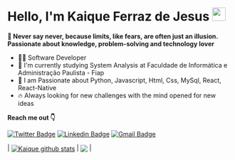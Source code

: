 # Hello, I'm Kaique Ferraz de Jesus <img src="https://raw.githubusercontent.com/MartinHeinz/MartinHeinz/master/wave.gif" width="30px">
**🌟 Never say never, because limits, like fears, are often just an illusion. Passionate about knowledge, problem-solving and technology lover**

- 👨‍💻 Software Developer
- 📕 I'm currently studying System Analysis at Faculdade de Informática e Administração Paulista - Fiap
- 🔮 I am Passionate about Python, Javascript, Html, Css, MySql, React, React-Native
- 🔥 Always looking for new challenges with the mind opened for new ideas

**Reach me out 👇**

[![Twitter Badge](https://img.shields.io/badge/-@KaiqueFj26-6633cc?style=flat-square&labelColor=6633cc&logo=twitter&logoColor=white&link=https://twitter.com/KaiqueFj26)](https://twitter.com/KaiqueFj26) [
![Linkedin Badge](https://img.shields.io/badge/-Kaique%20Ferraz-6633cc?style=flat-square&logo=Linkedin&logoColor=white&link=https://www.linkedin.com/in/Kaique-Ferraz/)](https://www.linkedin.com/in/kaique-ferraz-a9a7b7206/) 
[![Gmail Badge](https://img.shields.io/badge/-kaiqueferraz.dev@gmail.com-6633cc?style=flat-square&logo=Gmail&logoColor=white&link=mailto:kaiquelferraz@hotmail.com)](mailto:kaiqueferraz.dev@gmail.com)



| <a href="https://github.com/KaiqueFj/github-readme-stats"><img align="center" src="https://github-readme-stats.vercel.app/api?username=KaiqueFj&show_icons=true&include_all_commits=true&theme=buefy&hide_border=true" alt="Kaique github stats" /></a> | <a href="https://github.com/KaiqueFj/github-readme-stats"><img align="center" src="https://github-readme-stats.vercel.app/api/top-langs/?username=KaiqueFj&layout=compact&theme=buefy&hide_border=true" /></a> |









